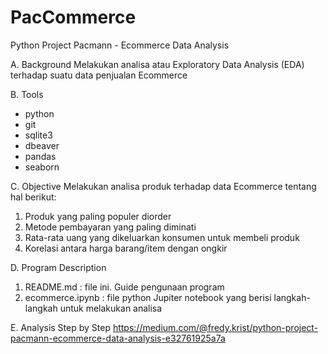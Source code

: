 # PacCommerce
Python Project Pacmann - Ecommerce Data Analysis

A. Background
Melakukan analisa atau Exploratory Data Analysis (EDA) terhadap suatu data penjualan Ecommerce

B. Tools
- python
- git
- sqlite3
- dbeaver
- pandas
- seaborn

C. Objective
Melakukan analisa produk terhadap data Ecommerce tentang hal berikut:
1. Produk yang paling populer diorder
2. Metode pembayaran yang paling diminati
3. Rata-rata uang yang dikeluarkan konsumen untuk membeli produk
4. Korelasi antara harga barang/item dengan ongkir

D. Program Description
1. README.md : file ini. Guide pengunaan program
2. ecommerce.ipynb : file python Jupiter notebook yang berisi langkah-langkah untuk melakukan analisa

E. Analysis Step by Step
https://medium.com/@fredy.krist/python-project-pacmann-ecommerce-data-analysis-e32761925a7a
